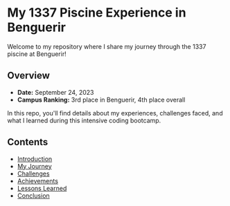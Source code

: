 # My 1337 Piscine Experience in Benguerir

Welcome to my repository where I share my journey through the 1337 piscine at Benguerir! 

## Overview
- **Date:** September 24, 2023
- **Campus Ranking:** 3rd place in Benguerir, 4th place overall

In this repo, you'll find details about my experiences, challenges faced, and what I learned during this intensive coding bootcamp.

## Contents
- [Introduction](docs/01-introduction.md)
- [My Journey](docs/02-my-journey.md)
- [Challenges](docs/03-challenges.md)
- [Achievements](docs/04-achievements.md)
- [Lessons Learned](docs/05-lessons-learned.md)
- [Conclusion](docs/06-conclusion.md)
